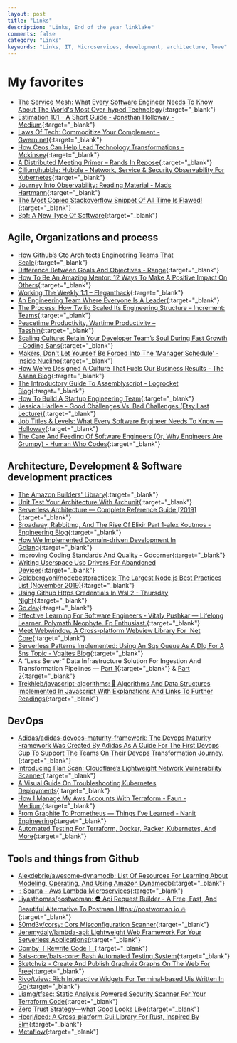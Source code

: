 ```yaml
---
layout: post
title: "Links"
description: "Links, End of the year linklake"
comments: false
category: "Links"
keywords: "Links, IT, Microservices, development, architecture, love"
---
```

<!-- markdownlint-disable MD033 MD020 MD025-->
# My favorites<a name="favorites"></a>

- [The Service Mesh: What Every Software Engineer Needs To Know About The World's Most Over-hyped Technology](https://servicemesh.io/){:target="_blank"}
- [Estimation 101 – A Short Guide - Jonathan Holloway - Medium](https://medium.com/@jonathan.holloway/estimation-101-a-short-guide-e567d5ba9f0e){:target="_blank"}
- [Laws Of Tech: Commoditize Your Complement - Gwern.net](https://www.gwern.net/Complement){:target="_blank"}
- [How Ceos Can Help Lead Technology Transformations - Mckinsey](https://www.mckinsey.com/business-functions/mckinsey-digital/our-insights/the-ceos-new-technology-agenda){:target="_blank"}
- [A Distributed Meeting Primer – Rands In Repose](https://randsinrepose.com/archives/a-distributed-meeting-primer/){:target="_blank"}
- [Cilium/hubble: Hubble - Network, Service & Security Observability For Kubernetes](https://github.com/cilium/hubble){:target="_blank"}
- [Journey Into Observability: Reading Material - Mads Hartmann](https://mads-hartmann.com/sre/2019/08/04/journey-into-observability-reading-material.html){:target="_blank"}
- [The Most Copied Stackoverflow Snippet Of All Time Is Flawed!](https://programming.guide/worlds-most-copied-so-snippet.html){:target="_blank"}
- [Bpf: A New Type Of Software](http://www.brendangregg.com/blog/2019-12-02/bpf-a-new-type-of-software.html){:target="_blank"}

## Agile, Organizations and process<a name="agile"></a>

- [How Github’s Cto Architects Engineering Teams That Scale](https://medium.com/@FirstMark/githubs-cto-on-architecting-engineering-teams-that-scale-cb79dd6132ae){:target="_blank"}
- [Difference Between Goals And Objectives - Range](https://www.range.co/blog/difference-between-goals-and-objectives){:target="_blank"}
- [How To Be An Amazing Mentor: 12 Ways To Make A Positive Impact On Others](https://blog.hubspot.com/marketing/mentor-tips-positive-impact){:target="_blank"}
- [Working The Weekly 1:1 – Eleganthack](http://eleganthack.com/working-the-weekly-11/){:target="_blank"}
- [An Engineering Team Where Everyone Is A Leader](https://blog.pragmaticengineer.com/a-team-where-everyone-is-a-leader/){:target="_blank"}
- [The Process: How Twilio Scaled Its Engineering Structure – Increment: Teams](https://increment.com/teams/how-twilio-scaled-its-engineering-structure/){:target="_blank"}
- [Peacetime Productivity, Wartime Productivity – Tasshin](https://tasshin.com/blog/peacetime-productivity-wartime-productivity/){:target="_blank"}
- [Scaling Culture: Retain Your Developer Team’s Soul During Fast Growth - Coding Sans](https://codingsans.com/blog/scaling-culture){:target="_blank"}
- [Makers, Don't Let Yourself Be Forced Into The 'Manager Schedule' - Inside Nuclino](https://blog.nuclino.com/makers-don-t-let-yourself-be-forced-into-the-manager-schedule){:target="_blank"}
- [How We’ve Designed A Culture That Fuels Our Business Results - The Asana Blog](https://blog.asana.com/2019/11/culture-fuels-business-results/#close){:target="_blank"}
- [The Introductory Guide To Assemblyscript - Logrocket Blog](https://blog.logrocket.com/the-introductory-guide-to-assemblyscript/){:target="_blank"}
- [How To Build A Startup Engineering Team](https://increment.com/teams/how-to-build-a-startup-engineering-team/){:target="_blank"}
- [Jessica Harllee - Good Challenges Vs. Bad Challenges (Etsy Last Lecture)](http://jessicaharllee.com/notes/good-challenges-vs-bad-challenges/){:target="_blank"}
- [Job Titles & Levels: What Every Software Engineer Needs To Know — Holloway](https://www.holloway.com/s/trh-job-titles-levels-fundamentals-for-software-engineering){:target="_blank"}
- [The Care And Feeding Of Software Engineers (Or, Why Engineers Are Grumpy) - Human Who Codes](https://humanwhocodes.com/blog/2012/06/12/the-care-and-feeding-of-software-engineers-or-why-engineers-are-grumpy/){:target="_blank"}

## Architecture, Development & Software development practices <a name="development"></a>

- [The Amazon Builders' Library](https://aws.amazon.com/builders-library/?cards-body.sort-by=item.additionalFields.customSort&cards-body.sort-order=asc){:target="_blank"}
- [Unit Test Your Architecture With Archunit](https://blog.scottlogic.com/2019/12/05/unit-test-your-architecture-with-archunit.html){:target="_blank"}
- [Serverless Architecture — Complete Reference Guide [2019]](https://medium.com/swlh/serverless-architecture-complete-reference-guide-2019-55363c08d1be){:target="_blank"}
- [Broadway, Rabbitmq, And The Rise Of Elixir Part 1-alex Koutmos - Engineering Blog](https://akoutmos.com/post/broadway-rabbitmq-and-the-rise-of-elixir/){:target="_blank"}
- [How We Implemented Domain-driven Development In Golang](https://engineering.grab.com/domain-driven-development-in-golang){:target="_blank"}
- [Improving Coding Standards And Quality - Gdcorner](https://www.gdcorner.com/2019/11/18/ImprovingCodingStandards.html){:target="_blank"}
- [Writing Userspace Usb Drivers For Abandoned Devices](https://blog.benjojo.co.uk/post/userspace-usb-drivers){:target="_blank"}
- [Goldbergyoni/nodebestpractices: The Largest Node.js Best Practices List (November 2019)](https://github.com/goldbergyoni/nodebestpractices){:target="_blank"}
- [Using Github Https Credentials In Wsl 2 - Thursday Night](https://blog.anaisbetts.org/using-github-credentials-in-wsl2/){:target="_blank"}
- [Go.dev](https://go.dev/){:target="_blank"}
- [Effective Learning For Software Engineers - Vitaly Pushkar — Lifelong Learner. Polymath Neophyte. Fp Enthusiast.](http://nywkap.com/learning/effective-learning.html){:target="_blank"}
- [Meet Webwindow, A Cross-platform Webview Library For .Net Core](https://blog.stevensanderson.com/2019/11/18/2019-11-18-webwindow-a-cross-platform-webview-for-dotnet-core/){:target="_blank"}
- [Serverless Patterns Implemented: Using An Sqs Queue As A Dlq For A Sns Topic - Vgaltes Blog](https://vgaltes.com/post/serverless-patterns-implemented-sls-dlq/){:target="_blank"}
- A “Less Server” Data Infrastructure Solution For Ingestion And Transformation Pipelines — [Part 1](https://medium.com/amaro-tech/a-less-server-data-infrastructure-solution-for-ingestion-and-transformation-pipelines-b22a32f93609){:target="_blank"} & [Part 2](https://medium.com/amaro-tech/a-less-server-data-infrastructure-solution-for-ingestion-and-transformation-pipelines-part-2-e679e326f5a4){:target="_blank"}
- [Trekhleb/javascript-algorithms: 📝 Algorithms And Data Structures Implemented In Javascript With Explanations And Links To Further Readings](https://github.com/trekhleb/javascript-algorithms){:target="_blank"}

## DevOps<a name="devops"></a>

- [Adidas/adidas-devops-maturity-framework: The Devops Maturity Framework Was Created By Adidas As A Guide For The First Devops Cup To Support The Teams On Their Devops Transformation Journey.](https://github.com/adidas/adidas-devops-maturity-framework){:target="_blank"}
- [Introducing Flan Scan: Cloudflare’s Lightweight Network Vulnerability Scanner](https://blog.cloudflare.com/introducing-flan-scan/){:target="_blank"}
- [A Visual Guide On Troubleshooting Kubernetes Deployments](https://learnk8s.io/troubleshooting-deployments){:target="_blank"}
- [How I Manage My Aws Accounts With Terraform - Faun - Medium](https://medium.com/faun/how-i-manage-my-aws-accounts-with-terraform-f52c63dd2aa){:target="_blank"}
- [From Graphite To Prometheus — Things I’ve Learned - Nanit Engineering](https://engineering.nanit.com/from-graphite-to-prometheus-things-ive-learned-e1d1e4b97fc){:target="_blank"}
- [Automated Testing For Terraform, Docker, Packer, Kubernetes, And More](https://www.infoq.com/presentations/automated-testing-terraform-docker-packer/){:target="_blank"}

## Tools and things from Github <a name="tools"></a>

- [Alexdebrie/awesome-dynamodb: List Of Resources For Learning About Modeling, Operating, And Using Amazon Dynamodb](https://github.com/alexdebrie/awesome-dynamodb){:target="_blank"}
- [:: Sparta - Aws Lambda Microservices](https://gosparta.io/){:target="_blank"}
- [Liyasthomas/postwoman: 👽 Api Request Builder - A Free, Fast, And Beautiful Alternative To Postman Https://postwoman.io 🔥](https://github.com/liyasthomas/postwoman){:target="_blank"}
- [S0md3v/corsy: Cors Misconfiguration Scanner](https://github.com/s0md3v/Corsy){:target="_blank"}
- [Jeremydaly/lambda-api: Lightweight Web Framework For Your Serverless Applications](https://github.com/jeremydaly/lambda-api){:target="_blank"}
- [Comby〔 Rewrite Code 〕](https://comby.dev/){:target="_blank"}
- [Bats-core/bats-core: Bash Automated Testing System](https://github.com/bats-core/bats-core){:target="_blank"}
- [Sketchviz - Create And Publish Graphviz Graphs On The Web For Free](https://sketchviz.com/new){:target="_blank"}
- [Rivo/tview: Rich Interactive Widgets For Terminal-based Uis Written In Go](https://github.com/rivo/tview){:target="_blank"}
- [Liamg/tfsec: Static Analysis Powered Security Scanner For Your Terraform Code](https://github.com/liamg/tfsec){:target="_blank"}
- [Zero Trust Strategy—what Good Looks Like](https://www.microsoft.com/security/blog/2019/11/11/zero-trust-strategy-what-good-looks-like/){:target="_blank"}
- [Hecrj/iced: A Cross-platform Gui Library For Rust, Inspired By Elm](https://github.com/hecrj/iced){:target="_blank"}
- [Metaflow](https://metaflow.org/){:target="_blank"}
